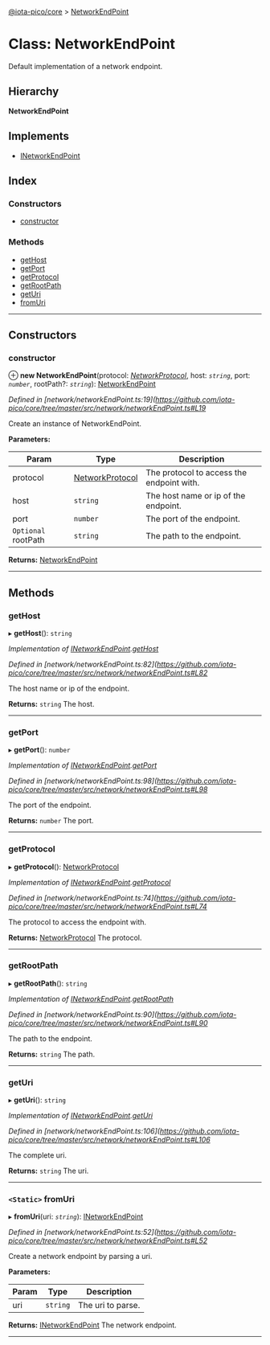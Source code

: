 [@iota-pico/core](../README.md) > [NetworkEndPoint](../classes/networkendpoint.md)

# Class: NetworkEndPoint

Default implementation of a network endpoint.

## Hierarchy

**NetworkEndPoint**

## Implements

* [INetworkEndPoint](../interfaces/inetworkendpoint.md)

## Index

### Constructors

* [constructor](networkendpoint.md#constructor)

### Methods

* [getHost](networkendpoint.md#gethost)
* [getPort](networkendpoint.md#getport)
* [getProtocol](networkendpoint.md#getprotocol)
* [getRootPath](networkendpoint.md#getrootpath)
* [getUri](networkendpoint.md#geturi)
* [fromUri](networkendpoint.md#fromuri)

---

## Constructors

<a id="constructor"></a>

###  constructor

⊕ **new NetworkEndPoint**(protocol: *[NetworkProtocol](../#networkprotocol)*, host: *`string`*, port: *`number`*, rootPath?: *`string`*): [NetworkEndPoint](networkendpoint.md)

*Defined in [network/networkEndPoint.ts:19](https://github.com/iota-pico/core/tree/master/src/network/networkEndPoint.ts#L19*

Create an instance of NetworkEndPoint.

**Parameters:**

| Param | Type | Description |
| ------ | ------ | ------ |
| protocol | [NetworkProtocol](../#networkprotocol) |  The protocol to access the endpoint with. |
| host | `string` |  The host name or ip of the endpoint. |
| port | `number` |  The port of the endpoint. |
| `Optional` rootPath | `string` |  The path to the endpoint. |

**Returns:** [NetworkEndPoint](networkendpoint.md)

___

## Methods

<a id="gethost"></a>

###  getHost

▸ **getHost**(): `string`

*Implementation of [INetworkEndPoint](../interfaces/inetworkendpoint.md).[getHost](../interfaces/inetworkendpoint.md#gethost)*

*Defined in [network/networkEndPoint.ts:82](https://github.com/iota-pico/core/tree/master/src/network/networkEndPoint.ts#L82*

The host name or ip of the endpoint.

**Returns:** `string`
The host.

___
<a id="getport"></a>

###  getPort

▸ **getPort**(): `number`

*Implementation of [INetworkEndPoint](../interfaces/inetworkendpoint.md).[getPort](../interfaces/inetworkendpoint.md#getport)*

*Defined in [network/networkEndPoint.ts:98](https://github.com/iota-pico/core/tree/master/src/network/networkEndPoint.ts#L98*

The port of the endpoint.

**Returns:** `number`
The port.

___
<a id="getprotocol"></a>

###  getProtocol

▸ **getProtocol**(): [NetworkProtocol](../#networkprotocol)

*Implementation of [INetworkEndPoint](../interfaces/inetworkendpoint.md).[getProtocol](../interfaces/inetworkendpoint.md#getprotocol)*

*Defined in [network/networkEndPoint.ts:74](https://github.com/iota-pico/core/tree/master/src/network/networkEndPoint.ts#L74*

The protocol to access the endpoint with.

**Returns:** [NetworkProtocol](../#networkprotocol)
The protocol.

___
<a id="getrootpath"></a>

###  getRootPath

▸ **getRootPath**(): `string`

*Implementation of [INetworkEndPoint](../interfaces/inetworkendpoint.md).[getRootPath](../interfaces/inetworkendpoint.md#getrootpath)*

*Defined in [network/networkEndPoint.ts:90](https://github.com/iota-pico/core/tree/master/src/network/networkEndPoint.ts#L90*

The path to the endpoint.

**Returns:** `string`
The path.

___
<a id="geturi"></a>

###  getUri

▸ **getUri**(): `string`

*Implementation of [INetworkEndPoint](../interfaces/inetworkendpoint.md).[getUri](../interfaces/inetworkendpoint.md#geturi)*

*Defined in [network/networkEndPoint.ts:106](https://github.com/iota-pico/core/tree/master/src/network/networkEndPoint.ts#L106*

The complete uri.

**Returns:** `string`
The uri.

___
<a id="fromuri"></a>

### `<Static>` fromUri

▸ **fromUri**(uri: *`string`*): [INetworkEndPoint](../interfaces/inetworkendpoint.md)

*Defined in [network/networkEndPoint.ts:52](https://github.com/iota-pico/core/tree/master/src/network/networkEndPoint.ts#L52*

Create a network endpoint by parsing a uri.

**Parameters:**

| Param | Type | Description |
| ------ | ------ | ------ |
| uri | `string` |  The uri to parse. |

**Returns:** [INetworkEndPoint](../interfaces/inetworkendpoint.md)
The network endpoint.

___

